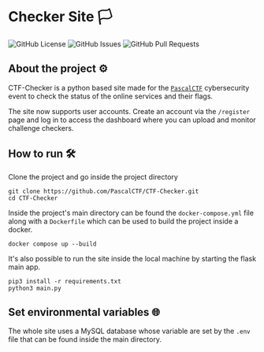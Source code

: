 # Checker Site 🏳️
![GitHub License](https://img.shields.io/github/license/PascalCTF/CTF-Checker)
![GitHub Issues](https://img.shields.io/github/issues/PascalCTF/CTF-Checker)
![GitHub Pull Requests](https://img.shields.io/github/issues-pr/PascalCTF/CTF-Checker)

## About the project ⚙️
CTF-Checker is a python based site made for the [`PascalCTF`](https://github.com/PascalCTF) cybersecurity event to check the status of the online services and their flags.

The site now supports user accounts. Create an account via the `/register` page and log in to access the dashboard where you can upload and monitor challenge checkers.

## How to run 🛠️
Clone the project and go inside the project directory
```
git clone https://github.com/PascalCTF/CTF-Checker.git
cd CTF-Checker
```

Inside the project's main directory can be found the `docker-compose.yml` file  along with a `Dockerfile` which can be used to build the project inside a docker.
```
docker compose up --build
```

It's also possible to run the site inside the local machine by starting the flask main app.
```
pip3 install -r requirements.txt
python3 main.py
```

## Set environmental variables 🌐
The whole site uses a MySQL database whose variable are set by the `.env` file that can be found inside the main directory.
